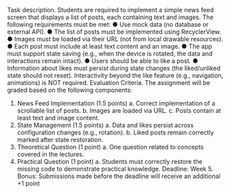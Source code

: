 Task description.
Students are required to implement a simple news feed screen that displays a list of posts,
each containing text and images. The following requirements must be met:
● Use mock data (no database or external API).
● The list of posts must be implemented using RecyclerView.
● Images must be loaded via their URL (not from local drawable resources).
● Each post must include at least text content and an image.
● The app must support state saving (e.g., when the device is rotated, the data and
interactions remain intact).
● Users should be able to like a post.
● Information about likes must persist during state changes (the liked/unliked state
should not reset).
Interactivity beyond the like feature (e.g., navigation, animations) is NOT required.
Evaluation Criteria.
The assignment will be graded based on the following components:
1. News Feed Implementation (1.5 points)
   a. Correct implementation of a scrollable list of posts.
   b. Images are loaded via URL.
   c. Posts contain at least text and image content.
2. State Management (1.5 points)
   a. Data and likes persist across configuration changes (e.g., rotation).
   b. Liked posts remain correctly marked after state restoration.
3. Theoretical Question (1 point)
   a. One question related to concepts covered in the lectures.
4. Practical Question (1 point)
   a. Students must correctly restore the missing code to demonstrate practical
   knowledge.
   Deadline: Week 5.
   Bonus: Submissions made before the deadline will receive an additional +1 point